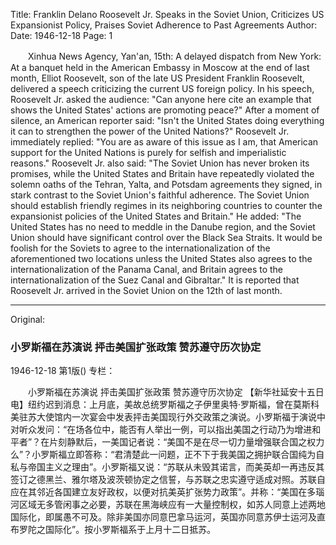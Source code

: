 Title: Franklin Delano Roosevelt Jr. Speaks in the Soviet Union, Criticizes US Expansionist Policy, Praises Soviet Adherence to Past Agreements
Author:
Date: 1946-12-18
Page: 1

　　Xinhua News Agency, Yan'an, 15th: A delayed dispatch from New York: At a banquet held in the American Embassy in Moscow at the end of last month, Elliot Roosevelt, son of the late US President Franklin Roosevelt, delivered a speech criticizing the current US foreign policy. In his speech, Roosevelt Jr. asked the audience: "Can anyone here cite an example that shows the United States' actions are promoting peace?" After a moment of silence, an American reporter said: "Isn't the United States doing everything it can to strengthen the power of the United Nations?" Roosevelt Jr. immediately replied: "You are as aware of this issue as I am, that American support for the United Nations is purely for selfish and imperialistic reasons." Roosevelt Jr. also said: "The Soviet Union has never broken its promises, while the United States and Britain have repeatedly violated the solemn oaths of the Tehran, Yalta, and Potsdam agreements they signed, in stark contrast to the Soviet Union's faithful adherence. The Soviet Union should establish friendly regimes in its neighboring countries to counter the expansionist policies of the United States and Britain." He added: "The United States has no need to meddle in the Danube region, and the Soviet Union should have significant control over the Black Sea Straits. It would be foolish for the Soviets to agree to the internationalization of the aforementioned two locations unless the United States also agrees to the internationalization of the Panama Canal, and Britain agrees to the internationalization of the Suez Canal and Gibraltar." It is reported that Roosevelt Jr. arrived in the Soviet Union on the 12th of last month.



<hr /> 

Original: 


### 小罗斯福在苏演说  抨击美国扩张政策  赞苏遵守历次协定

1946-12-18
第1版()
专栏：

　　小罗斯福在苏演说
    抨击美国扩张政策
    赞苏遵守历次协定
    【新华社延安十五日电】纽约迟到消息：上月底，美故总统罗斯福之子伊里奥特·罗斯福，曾在莫斯科美驻苏大使馆内一次宴会中发表抨击美国现行外交政策之演说。小罗斯福于演说中对听众发问：“在场各位中，能否有人举出一例，可以指出美国之行动乃为增进和平者”？在片刻静默后，一美国记者说：“美国不是在尽一切力量增强联合国之权力么”？小罗斯福立即答称：“君清楚此一问题，正不下于我美国之拥护联合国纯为自私与帝国主义之理由”。小罗斯福又说：“苏联从未毁其诺言，而美英却一再违反其签订之德黑兰、雅尔塔及波茨顿协定之信誓，与苏联之忠实遵守适成对照。苏联自应在其邻近各国建立友好政权，以便对抗美英扩张势力政策”。并称：“美国在多瑙河区域无多管闲事之必要，苏联在黑海峡应有一大量控制权，如苏人同意上述两地国际化，即属愚不可及。除非美国亦同意巴拿马运河，英国亦同意苏伊士运河及直布罗陀之国际化”。按小罗斯福系于上月十二日抵苏。
